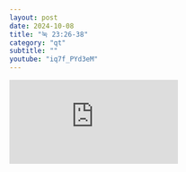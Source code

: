 ```yaml
---
layout: post
date: 2024-10-08
title: "눅 23:26-38"
category: "qt"
subtitle: ""
youtube: "iq7f_PYd3eM"
---
```


<div class="youtube margin-large">
    <iframe src="https://www.youtube.com/embed/iq7f_PYd3eM" title="YouTube video player" frameborder="0" allow="accelerometer; autoplay; clipboard-write; encrypted-media; gyroscope; picture-in-picture; web-share" allowfullscreen></iframe>
</div>

